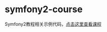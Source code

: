 symfony2-course
===============

Symfony2教程相关示例代码，[点击这里查看课程](http://blog.wilead.com/symfony2-course.html/)
